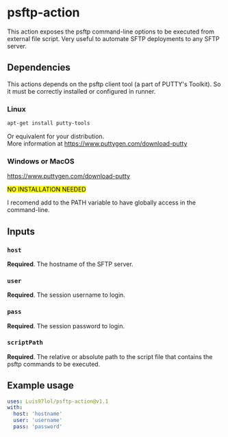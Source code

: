 # psftp-action

This action exposes the psftp command-line options to be executed from external file script. Very useful to automate SFTP deployments to any SFTP server.

## Dependencies

This actions depends on the psftp client tool (a part of PUTTY's Toolkit). So it must be correctly installed or configured in runner.

### Linux

```bash
apt-get install putty-tools
```
Or equivalent for your distribution.  
More information at https://www.puttygen.com/download-putty

### Windows or MacOS

https://www.puttygen.com/download-putty

<mark>NO INSTALLATION NEEDED<mark>

I recomend add to the PATH variable to have globally access in the command-line.


## Inputs

### `host`

**Required**. The hostname of the SFTP server.

### `user`

**Required**. The session username to login.

### `pass`

**Required**. The session password to login.

### `scriptPath`

**Required**. The relative or absolute path to the script file that contains the psftp commands to be executed.

## Example usage

```yml
uses: Luis97lol/psftp-action@v1.1
with:
  host: 'hostname'
  user: 'username'
  pass: 'password'
```
